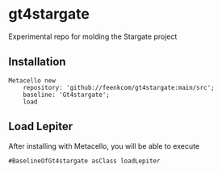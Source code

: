 # gt4stargate
Experimental repo for molding the Stargate project
## Installation```Metacello new	repository: 'github://feenkcom/gt4stargate:main/src';	baseline: 'Gt4stargate';	load```## Load Lepiter				After installing with Metacello, you will be able to execute```#BaselineOfGt4stargate asClass loadLepiter```